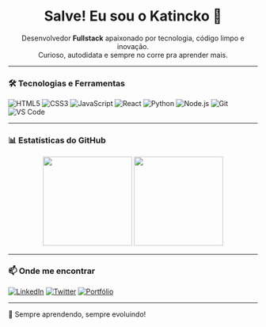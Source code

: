 <h1 align="center">Salve! Eu sou o Katincko 🚀</h1>

<p align="center">
  Desenvolvedor <strong>Fullstack</strong> apaixonado por tecnologia, código limpo e inovação.
  <br>
  Curioso, autodidata e sempre no corre pra aprender mais.
</p>

---

### 🛠️ Tecnologias e Ferramentas

![HTML5](https://img.shields.io/badge/HTML5-E34F26?style=flat&logo=html5&logoColor=white)
![CSS3](https://img.shields.io/badge/CSS3-1572B6?style=flat&logo=css3&logoColor=white)
![JavaScript](https://img.shields.io/badge/JavaScript-F7DF1E?style=flat&logo=javascript&logoColor=black)
![React](https://img.shields.io/badge/React-61DAFB?style=flat&logo=react&logoColor=black)
![Python](https://img.shields.io/badge/Python-3776AB?style=flat&logo=python&logoColor=white)
![Node.js](https://img.shields.io/badge/Node.js-339933?style=flat&logo=nodedotjs&logoColor=white)
![Git](https://img.shields.io/badge/Git-F05032?style=flat&logo=git&logoColor=white)
![VS Code](https://img.shields.io/badge/VS%20Code-007ACC?style=flat&logo=visual-studio-code&logoColor=white)

---

### 📊 Estatísticas do GitHub

<div align="center">
  <img height="180em" src="https://github-readme-stats.vercel.app/api?username=katincko&show_icons=true&theme=tokyonight"/>
  <img height="180em" src="https://github-readme-stats.vercel.app/api/top-langs/?username=katincko&layout=compact&theme=tokyonight"/>
</div>

---

### 📫 Onde me encontrar

[![LinkedIn](https://img.shields.io/badge/LinkedIn-0077B5?style=flat&logo=linkedin&logoColor=white)](https://www.linkedin.com/in/seu-perfil)
[![Twitter](https://img.shields.io/badge/Twitter-1DA1F2?style=flat&logo=twitter&logoColor=white)](https://twitter.com/seu-perfil)
[![Portfólio](https://img.shields.io/badge/Portfólio-000000?style=flat&logo=github&logoColor=white)](https://katincko.github.io)

---

🧠 Sempre aprendendo, sempre evoluindo!  
